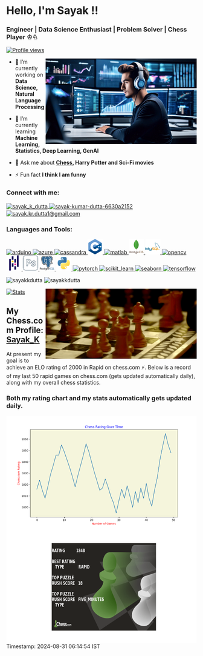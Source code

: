<h1 align="left">Hello, I'm Sayak !!</h1>
<h3 align="left">Engineer | Data Science Enthusiast | Problem Solver | Chess Player ♔♘ </h3>

[![Profile views](https://komarev.com/ghpvc/?username=sayakkdutta&label=Profile%20views&color=0e75b6&style=flat)](https://komarev.com/ghpvc/?username=sayakkdutta&label=Profile%20views&color=0e75b6&style=flat)

<img align="right" alt="Coding" width="400" src="https://github.com/SayakKDutta/SayakKDutta/blob/main/ezgif-3-a468d28d82.gif">

- 🔭 I’m currently working on **Data Science, Natural Language Processing**

- 🌱 I’m currently learning **Machine Learning, Statistics, Deep Learning, GenAI**

- 💬 Ask me about **[Chess](https://www.chess.com/member/sayak_k), Harry Potter and Sci-Fi movies**

- ⚡ Fun fact **I think I am funny**



### Connect with me:

<p align="left">
    <a href="https://twitter.com/sayak_k_dutta" target="_blank">
        <img align="center" src="https://raw.githubusercontent.com/rahuldkjain/github-profile-readme-generator/master/src/images/icons/Social/twitter.svg" alt="sayak_k_dutta" height="30" width="40" />
    </a>
    <a href="https://linkedin.com/in/sayak-kumar-dutta-6630a2152" target="_blank">
        <img align="center" src="https://raw.githubusercontent.com/rahuldkjain/github-profile-readme-generator/master/src/images/icons/Social/linked-in-alt.svg" alt="sayak-kumar-dutta-6630a2152" height="30" width="40" />
    </a>
    <a href="mailto:sayak.kr.dutta1@gmail.com" target="_blank">
        <img align="center" src="https://camo.githubusercontent.com/e4bd2de976eb47cf5e5a89e1cc6cb2b1627eaa4dca1f46724e056339ce2d16ff/68747470733a2f2f696d672e69636f6e73382e636f6d2f666c75656e742f34382f3030303030302f676d61696c2e706e67" alt="sayak.kr.dutta1@gmail.com" height="30" width="40" />
    </a>
</p>




<h3 align="left">Languages and Tools:</h3>
<p align="left"> <a href="https://www.arduino.cc/" target="_blank" rel="noreferrer"> <img src="https://cdn.worldvectorlogo.com/logos/arduino-1.svg" alt="arduino" width="40" height="40"/> </a> <a href="https://azure.microsoft.com/en-in/" target="_blank" rel="noreferrer"> <img src="https://www.vectorlogo.zone/logos/microsoft_azure/microsoft_azure-icon.svg" alt="azure" width="40" height="40"/> </a> <a href="https://cassandra.apache.org/" target="_blank" rel="noreferrer"> <img src="https://www.vectorlogo.zone/logos/apache_cassandra/apache_cassandra-icon.svg" alt="cassandra" width="40" height="40"/> </a> <a href="https://www.w3schools.com/cpp/" target="_blank" rel="noreferrer"> <img src="https://raw.githubusercontent.com/devicons/devicon/master/icons/cplusplus/cplusplus-original.svg" alt="cplusplus" width="40" height="40"/> </a> <a href="https://www.mathworks.com/" target="_blank" rel="noreferrer"> <img src="https://upload.wikimedia.org/wikipedia/commons/2/21/Matlab_Logo.png" alt="matlab" width="40" height="40"/> </a> <a href="https://www.mongodb.com/" target="_blank" rel="noreferrer"> <img src="https://raw.githubusercontent.com/devicons/devicon/master/icons/mongodb/mongodb-original-wordmark.svg" alt="mongodb" width="40" height="40"/> </a> <a href="https://www.mysql.com/" target="_blank" rel="noreferrer"> <img src="https://raw.githubusercontent.com/devicons/devicon/master/icons/mysql/mysql-original-wordmark.svg" alt="mysql" width="40" height="40"/> </a> <a href="https://opencv.org/" target="_blank" rel="noreferrer"> <img src="https://www.vectorlogo.zone/logos/opencv/opencv-icon.svg" alt="opencv" width="40" height="40"/> </a> <a href="https://pandas.pydata.org/" target="_blank" rel="noreferrer"> <img src="https://raw.githubusercontent.com/devicons/devicon/2ae2a900d2f041da66e950e4d48052658d850630/icons/pandas/pandas-original.svg" alt="pandas" width="40" height="40"/> </a> <a href="https://www.photoshop.com/en" target="_blank" rel="noreferrer"> <img src="https://raw.githubusercontent.com/devicons/devicon/master/icons/photoshop/photoshop-line.svg" alt="photoshop" width="40" height="40"/> </a> <a href="https://www.postgresql.org" target="_blank" rel="noreferrer"> <img src="https://raw.githubusercontent.com/devicons/devicon/master/icons/postgresql/postgresql-original-wordmark.svg" alt="postgresql" width="40" height="40"/> </a> <a href="https://www.python.org" target="_blank" rel="noreferrer"> <img src="https://raw.githubusercontent.com/devicons/devicon/master/icons/python/python-original.svg" alt="python" width="40" height="40"/> </a> <a href="https://pytorch.org/" target="_blank" rel="noreferrer"> <img src="https://www.vectorlogo.zone/logos/pytorch/pytorch-icon.svg" alt="pytorch" width="40" height="40"/> </a> <a href="https://scikit-learn.org/" target="_blank" rel="noreferrer"> <img src="https://upload.wikimedia.org/wikipedia/commons/0/05/Scikit_learn_logo_small.svg" alt="scikit_learn" width="40" height="40"/> </a> <a href="https://seaborn.pydata.org/" target="_blank" rel="noreferrer"> <img src="https://seaborn.pydata.org/_images/logo-mark-lightbg.svg" alt="seaborn" width="40" height="40"/> </a> <a href="https://www.tensorflow.org" target="_blank" rel="noreferrer"> <img src="https://www.vectorlogo.zone/logos/tensorflow/tensorflow-icon.svg" alt="tensorflow" width="40" height="40"/> </a> </p>

<p float="left">
  <img src="https://github-readme-stats.vercel.app/api/top-langs?username=sayakkdutta&show_icons=true&locale=en&layout=compact" alt="sayakkdutta" width="400" height="200" />
  <img src="https://github-readme-streak-stats.herokuapp.com/?user=sayakkdutta&" alt="sayakkdutta" width="400" height="200" />
</p>


[![Stats](https://github-readme-stats.vercel.app/api?username=SayakKDutta&show_icons=true&theme=radical)](https://github-readme-stats.vercel.app/api?username=SayakKDutta&show_icons=true&theme=radical)
<img align="right"  src="chess gif - Google Search.gif" width="400" height="185">


## My Chess.com Profile: [Sayak_K](https://www.chess.com/member/sayak_k)
At present my goal is to achieve an ELO rating of 2000 in Rapid on chess.com  ⚡. Below is a record of my last 50 rapid games on chess.com (gets updated automatically daily), along with my overall chess statistics.

### Both my rating chart and my stats automatically gets updated daily.
<img align="left"  src="assets/plot.png" width="850" height="300"> <img align="right" src="assets/plot2.png" width="850" height="300">
</p>



Timestamp: 2024-08-31 06:14:54 IST
